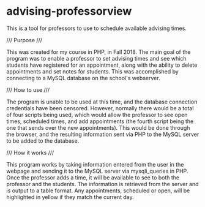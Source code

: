 # advising-professorview
This is a tool for professors to use to schedule available advising times. 

/// Purpose ///

This was created for my course in PHP, in Fall 2018. The main goal of the program was to enable a professor to set advising times and see which students have registered for an appointment, along with the ability to delete appointments and set notes for students. This was accomplished by connecting to a MySQL database on the school's webserver.

/// How to use ///

The program is unable to be used at this time, and the database connection credentials have been censored. However, normally there would be a total of four scripts being used, which would allow the professor to see open times, scheduled times, and add appointments (the fourth script being the one that sends over the new appointments). This would be done through the browser, and the resulting information sent via PHP to the MySQL server to be added to the database.

/// How it works ///

This program works by taking information entered from the user in the webpage and sending it to the MySQL server via mysqli_queries in PHP. Once the professor adds a time, it will be available to see to both the professor and the students. The information is retrieved from the server and is output to a table format. Any appointments, scheduled or open, will be highlighted in yellow if they match the current day. 
